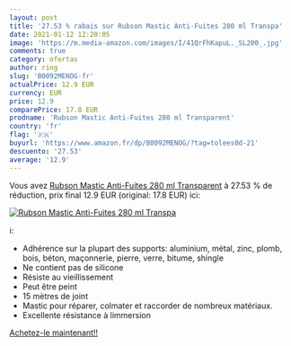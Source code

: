 ```yaml
---
layout: post
title: '27.53 % rabais sur Rubson Mastic Anti-Fuites 280 ml Transpa'
date: 2021-01-12 12:20:05
image: 'https://m.media-amazon.com/images/I/41QrFhKapuL._SL200_.jpg'
comments: true
category: ofertas
author: ring
slug: 'B0092MENOG-fr'
actualPrice: 12.9 EUR
currency: EUR
price: 12.9
comparePrice: 17.8 EUR
prodname: 'Rubson Mastic Anti-Fuites 280 ml Transparent'
country: 'fr'
flag: '🇫🇷'
buyurl: 'https://www.amazon.fr/dp/B0092MENOG/?tag=tolees0d-21'
descuento: '27.53'
average: '12.9'
---
```


Vous avez [Rubson Mastic Anti-Fuites 280 ml Transparent](https://www.amazon.fr/dp/B0092MENOG/?tag=tolees0d-21)  à  27.53 % de réduction, prix final  12.9 EUR (original: 17.8 EUR) ici:

[![Rubson Mastic Anti-Fuites 280 ml Transpa](https://m.media-amazon.com/images/I/41QrFhKapuL._SL200_.jpg)](https://www.amazon.fr/dp/B0092MENOG/?tag=tolees0d-21)

ℹ️:

- Adhérence sur la plupart des supports: aluminium, métal, zinc, plomb, bois, béton, maçonnerie, pierre, verre, bitume, shingle
- Ne contient pas de silicone
- Résiste au vieillissement
- Peut être peint
- 15 mètres de joint
- Mastic pour réparer, colmater et raccorder de nombreux matériaux.
- Excellente résistance à limmersion

[Achetez-le maintenant!!](https://www.amazon.fr/dp/B0092MENOG/?tag=tolees0d-21)
